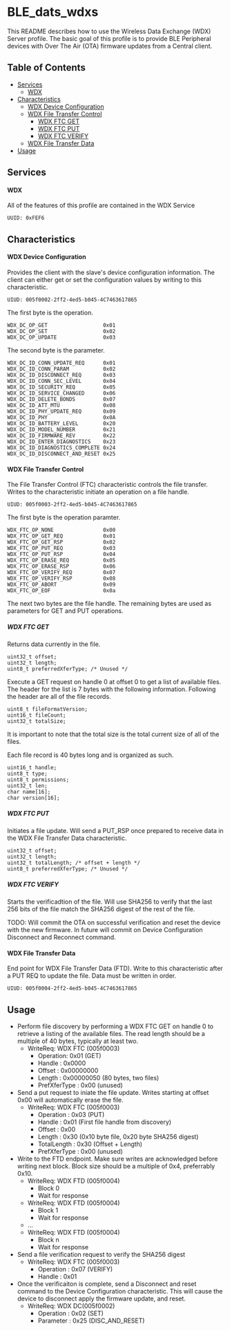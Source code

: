 # BLE_dats_wdxs

This README describes how to use the Wireless Data Exchange (WDX) Server profile. The basic goal of this profile is to provide BLE Peripheral devices with Over The Air (OTA) firmware updates from a Central client.

## Table of Contents

<!-- MarkdownTOC autolink="true" bracket="round" markdown_preview="markdown" -->

- [Services](#services)
    - [WDX](#wdx)
- [Characteristics](#characteristics)
    - [WDX Device Configuration](#wdx-device-configuration)
    - [WDX File Transfer Control](#wdx-file-transfer-control)
        - [WDX FTC GET](#wdx-ftc-get)
        - [WDX FTC PUT](#wdx-ftc-put)
        - [WDX FTC VERIFY](#wdx-ftc-verify)
    - [WDX File Transfer Data](#wdx-file-transfer-data)
- [Usage](#usage)

<!-- /MarkdownTOC -->

## Services
####  WDX
All of the features of this profile are contained in the WDX Service
    
    UUID: 0xFEF6

## Characteristics

#### WDX Device Configuration
Provides the client with the slave's device configuration information. The client can either get or set the configuration values by writing to this characteristic.

    UIUD: 005f0002-2ff2-4ed5-b045-4C7463617865

The first byte is the operation.

    WDX_DC_OP_GET                  0x01
    WDX_DC_OP_SET                  0x02
    WDX_DC_OP_UPDATE               0x03

The second byte is the parameter.

    WDX_DC_ID_CONN_UPDATE_REQ      0x01
    WDX_DC_ID_CONN_PARAM           0x02
    WDX_DC_ID_DISCONNECT_REQ       0x03
    WDX_DC_ID_CONN_SEC_LEVEL       0x04
    WDX_DC_ID_SECURITY_REQ         0x05
    WDX_DC_ID_SERVICE_CHANGED      0x06
    WDX_DC_ID_DELETE_BONDS         0x07
    WDX_DC_ID_ATT_MTU              0x08
    WDX_DC_ID_PHY_UPDATE_REQ       0x09
    WDX_DC_ID_PHY                  0x0A
    WDX_DC_ID_BATTERY_LEVEL        0x20
    WDX_DC_ID_MODEL_NUMBER         0x21
    WDX_DC_ID_FIRMWARE_REV         0x22
    WDX_DC_ID_ENTER_DIAGNOSTICS    0x23
    WDX_DC_ID_DIAGNOSTICS_COMPLETE 0x24
    WDX_DC_ID_DISCONNECT_AND_RESET 0x25

#### WDX File Transfer Control
The File Transfer Control (FTC) characteristic controls the file transfer. Writes to the characteristic initiate an operation on a file handle.
    

    UIUD: 005f0003-2ff2-4ed5-b045-4C7463617865

The first byte is the operation paramter.

    WDX_FTC_OP_NONE                0x00
    WDX_FTC_OP_GET_REQ             0x01
    WDX_FTC_OP_GET_RSP             0x02
    WDX_FTC_OP_PUT_REQ             0x03
    WDX_FTC_OP_PUT_RSP             0x04
    WDX_FTC_OP_ERASE_REQ           0x05
    WDX_FTC_OP_ERASE_RSP           0x06
    WDX_FTC_OP_VERIFY_REQ          0x07
    WDX_FTC_OP_VERIFY_RSP          0x08
    WDX_FTC_OP_ABORT               0x09
    WDX_FTC_OP_EOF                 0x0a

The next two bytes are the file handle. The remaining bytes are used as parameters for GET and PUT operations.

##### WDX FTC GET
Returns data currently in the file.

    uint32_t offset;
    uint32_t length;
    uint8_t preferredXferType; /* Unused */

Execute a GET request on handle 0 at offset 0 to get a list of available files. The header for the list is 7 bytes with the following information. Following the header are all of the file records.

    uint8_t fileFormatVersion;
    uint16_t fileCount;
    uint32_t totalSize;

It is important to note that the total size is the total current size of all of the files.

Each file record is 40 bytes long and is organized as such. 

    uint16_t handle;
    uint8_t type;
    uint8_t permissions;
    uint32_t len;
    char name[16];
    char version[16];

##### WDX FTC PUT
Initiates a file update. Will send a PUT_RSP once prepared to receive data in the WDX File Transfer Data characteristic.

    uint32_t offset;
    uint32_t length;
    uint32_t totalLength; /* offset + length */
    uint8_t preferredXferType; /* Unused */

##### WDX FTC VERIFY
Starts the verificadtion of the file. Will use SHA256 to verify that the last 256 bits of the file match the SHA256 digest of the rest of the file.

TODO: Will commit the OTA on successful verification and reset the device with the new firmware. In future will commit on Device Configuration Disconnect and Reconnect command.

#### WDX File Transfer Data
End point for WDX File Transfer Data (FTD). Write to this characteristic after a PUT REQ to update the file. Data must be written in order.

    UIUD: 005f0004-2ff2-4ed5-b045-4C7463617865


## Usage

+ Perform file discovery by performing a WDX FTC GET on handle 0 to retrieve a listing of the available files. The read length should be a multiple of 40 bytes, typically at least two.
    * WriteReq: WDX FTC (005f0003)
        - Operation: 0x01   (GET) 
        - Handle       : 0x0000
        - Offset       : 0x00000000
        - Length       : 0x00000050 (80 bytes, two files)
        - PrefXferType : 0x00 (unused)
+ Send a put request to iniate the file update. Writes starting at offset 0x00 will automatically erase the file.
    * WriteReq: WDX FTC (005f0003)
        - Operation    : 0x03   (PUT)
        - Handle       : 0x01   (First file handle from discovery)
        - Offset       : 0x00
        - Length       : 0x30   (0x10 byte file, 0x20 byte SHA256 digest)
        - TotalLength  : 0x30   (Offset + Length) 
        - PrefXferType : 0x00 (unused)
+ Write to the FTD endpoint. Make sure writes are acknowledged before writing next block. Block size should be a multiple of 0x4, preferrably 0x10.
    * WriteReq: WDX FTD (005f0004)
        - Block 0
        - Wait for response
    * WriteReq: WDX FTD (005f0004)
        - Block 1
        - Wait for response
    * ... 
    * WriteReq: WDX FTD (005f0004)
        - Block n
        - Wait for response
+ Send a file verification request to verify the SHA256 digest
    * WriteReq: WDX FTC (005f0003)
        - Operation     : 0x07   (VERIFY)
        - Handle        : 0x01
+ Once the verificaiton is complete, send a Disconnect and reset command to the Device Configuration characteristic. This will cause the device to disconnect apply the firmware update, and reset.
    * WriteReq: WDX DC(005f0002)
        - Operation     : 0x02    (SET)
        - Parameter     : 0x25    (DISC_AND_RESET)